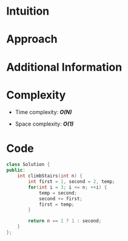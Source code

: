 # Intuition

# Approach

# Additional Information

# Complexity
- Time complexity: ***O(N)***
<!-- Add your time complexity here, e.g. $$O(n)$$ -->

- Space complexity: ***O(1)***
<!-- Add your space complexity here, e.g. $$O(n)$$ -->

# Code
```cpp
class Solution {
public:
    int climbStairs(int n) {
        int first = 1, second = 2, temp;
        for(int i = 3; i <= n; ++i) {
            temp = second;
            second += first;
            first = temp;
        }

        return n == 1 ? 1 : second;
    }
};
```
